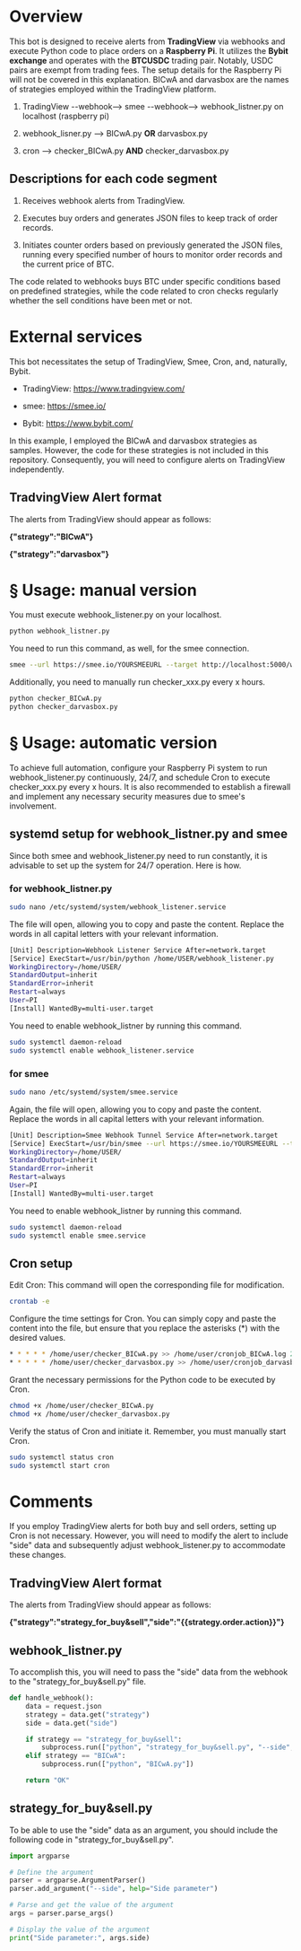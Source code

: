 # Overview
This bot is designed to receive alerts from **TradingView** via webhooks and execute Python code to place orders on a **Raspberry Pi**. It utilizes the **Bybit exchange** and operates with the **BTCUSDC** trading pair. Notably, USDC pairs are exempt from trading fees. The setup details for the Raspberry Pi will not be covered in this explanation. BICwA and darvasbox are the names of strategies employed within the TradingView platform.

1. TradingView --webhook--> smee --webhook--> webhook_listner.py on localhost (raspberry pi)

2. webhook_lisner.py --> BICwA.py **OR** darvasbox.py

3. cron --> checker_BICwA.py **AND** checker_darvasbox.py

## Descriptions for each code segment
1. Receives webhook alerts from TradingView.

2. Executes buy orders and generates JSON files to keep track of order records.

3. Initiates counter orders based on previously generated the JSON files, running every specified number of hours to monitor order records and the current price of BTC.

The code related to webhooks buys BTC under specific conditions based on predefined strategies, while the code related to cron checks regularly whether the sell conditions have been met or not.

# External services
This bot necessitates the setup of TradingView, Smee, Cron, and, naturally, Bybit.

- TradingView: https://www.tradingview.com/

- smee: https://smee.io/

- Bybit: https://www.bybit.com/

In this example, I employed the BICwA and darvasbox strategies as samples. However, the code for these strategies is not included in this repository. Consequently, you will need to configure alerts on TradingView independently.

## TradvingView Alert format
The alerts from TradingView should appear as follows:

**{"strategy":"BICwA"}**

**{"strategy":"darvasbox"}**

# § Usage: manual version 
You must execute webhook_listener.py on your localhost.

```bash
python webhook_listner.py
```

You need to run this command, as well, for the smee connection.

```bash
smee --url https://smee.io/YOURSMEEURL --target http://localhost:5000/webhook
```

Additionally, you need to manually run checker_xxx.py every x hours.

```bash
python checker_BICwA.py
python checker_darvasbox.py
```

# § Usage: automatic version
To achieve full automation, configure your Raspberry Pi system to run webhook_listener.py continuously, 24/7, and schedule Cron to execute checker_xxx.py every x hours. It is also recommended to establish a firewall and implement any necessary security measures due to smee's involvement.

## systemd setup for webhook_listner.py and smee
Since both smee and webhook_listener.py need to run constantly, it is advisable to set up the system for 24/7 operation. Here is how.

### for webhook_listner.py
```bash
sudo nano /etc/systemd/system/webhook_listener.service
```
The file will open, allowing you to copy and paste the content. Replace the words in all capital letters with your relevant information.

```bash
[Unit] Description=Webhook Listener Service After=network.target
[Service] ExecStart=/usr/bin/python /home/USER/webhook_listener.py 
WorkingDirectory=/home/USER/ 
StandardOutput=inherit 
StandardError=inherit 
Restart=always 
User=PI
[Install] WantedBy=multi-user.target
```
You need to enable webhook_listner by running this command.
```bash
sudo systemctl daemon-reload
sudo systemctl enable webhook_listener.service
```
### for smee
```bash
sudo nano /etc/systemd/system/smee.service
```
Again, the file will open, allowing you to copy and paste the content. Replace the words in all capital letters with your relevant information.

```bash
[Unit] Description=Smee Webhook Tunnel Service After=network.target
[Service] ExecStart=/usr/bin/smee --url https://smee.io/YOURSMEEURL --target http://localhost:5000/webhook 
WorkingDirectory=/home/USER/ 
StandardOutput=inherit 
StandardError=inherit 
Restart=always 
User=PI
[Install] WantedBy=multi-user.target
```

You need to enable webhook_listner by running this command.
```bash
sudo systemctl daemon-reload
sudo systemctl enable smee.service
```

## Cron setup
Edit Cron: This command will open the corresponding file for modification.

```bash
crontab -e
```
Configure the time settings for Cron. You can simply copy and paste the content into the file, but ensure that you replace the asterisks (*) with the desired values.

```bash
* * * * * /home/user/checker_BICwA.py >> /home/user/cronjob_BICwA.log 2>&1
* * * * * /home/user/checker_darvasbox.py >> /home/user/cronjob_darvasbox.log 2>&1
```

Grant the necessary permissions for the Python code to be executed by Cron.
```bash
chmod +x /home/user/checker_BICwA.py
chmod +x /home/user/checker_darvasbox.py
```

Verify the status of Cron and initiate it. Remember, you must manually start Cron.
```bash
sudo systemctl status cron
sudo systemctl start cron
```

# Comments
If you employ TradingView alerts for both buy and sell orders, setting up Cron is not necessary. However, you will need to modify the alert to include "side" data and subsequently adjust webhook_listener.py to accommodate these changes.

## TradvingView Alert format
The alerts from TradingView should appear as follows:

**{"strategy":"strategy_for_buy&sell","side":"{{strategy.order.action}}"}**

## webhook_listner.py
To accomplish this, you will need to pass the "side" data from the webhook to the "strategy_for_buy&sell.py" file.

```python
def handle_webhook():
    data = request.json
    strategy = data.get("strategy")
    side = data.get("side")

    if strategy == "strategy_for_buy&sell":
        subprocess.run(["python", "strategy_for_buy&sell.py", "--side", side])
    elif strategy == "BICwA":
        subprocess.run(["python", "BICwA.py"])

    return "OK"
 ```

## strategy_for_buy&sell.py
To be able to use the "side" data as an argument, you should include the following code in "strategy_for_buy&sell.py".

```python
import argparse

# Define the argument
parser = argparse.ArgumentParser()
parser.add_argument("--side", help="Side parameter")

# Parse and get the value of the argument
args = parser.parse_args()

# Display the value of the argument
print("Side parameter:", args.side)
```
